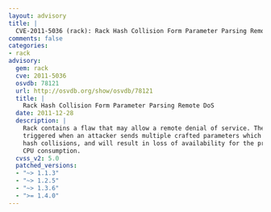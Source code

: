 ```yaml
---
layout: advisory
title: |
  CVE-2011-5036 (rack): Rack Hash Collision Form Parameter Parsing Remote DoS
comments: false
categories:
- rack
advisory:
  gem: rack
  cve: 2011-5036
  osvdb: 78121
  url: http://osvdb.org/show/osvdb/78121
  title: |
    Rack Hash Collision Form Parameter Parsing Remote DoS
  date: 2011-12-28
  description: |
    Rack contains a flaw that may allow a remote denial of service. The issue is
    triggered when an attacker sends multiple crafted parameters which trigger
    hash collisions, and will result in loss of availability for the program via
    CPU consumption.
  cvss_v2: 5.0
  patched_versions:
  - "~> 1.1.3"
  - "~> 1.2.5"
  - "~> 1.3.6"
  - ">= 1.4.0"
---
```

